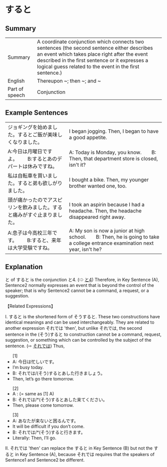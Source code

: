 # すると

## Summary

<table><tr>   <td>Summary</td>   <td>A coordinate conjunction which connects two sentences (the second sentence either describes an event which takes place right after the event described in the first sentence or it expresses a logical guess related to the event in the first sentence.)</td></tr><tr>   <td>English</td>   <td>Thereupon ~; then ~; and ~</td></tr><tr>   <td>Part of speech</td>   <td>Conjunction</td></tr></table>

## Example Sentences

<table><tr>   <td>ジョギングを始めました。するとご飯が美味しくなりました。</td>   <td>I began jogging. Then, I began to have a good appetite.</td></tr><tr>   <td>A:今日は月曜日ですよ。  B:するとあのデパートは休みですね。</td>   <td>A: Today is Monday, you know.&emsp;&emsp;B: Then, that department store is closed, isn't it?</td></tr><tr>   <td>私は自転車を買いました。すると弟も欲しがりました。</td>   <td>I bought a bike. Then, my younger brother wanted one, too.</td></tr><tr>   <td>頭が痛かったのでアスピリンを飲みました。すると痛みがすぐ止まりました。</td>   <td>I took an aspirin because I had a headache. Then, the headache disappeared right away.</td></tr><tr>   <td>A:息子は今高校三年です。  B:すると、来年は大学受験ですね。</td>   <td>A: My son is now a junior at high school.&emsp;&emsp;B: Then, he is going to take a college entrance examination next year, isn't he?</td></tr></table>

## Explanation

<p>と of <span class="cloze">すると</span> is the conjunction と4. (⇨ <a href="#㊦ と (4)">と4</a>) Therefore, in Key Sentence (A), Sentence2 normally expresses an event that is beyond the control of the speaker; that is why Sentence2 cannot be a command, a request, or a suggestion.</p>  <p>【Related Expressions】</p>  <p>I. <span class="cloze">すると</span> is the shortened form of <span class="cloze">そうすると</span>. These two constructions have identical meanings and can be used interchangeably. They are related to another expression それでは 'then', but unlike それでは, the second sentence in the (<span class="cloze">そう</span>)<span class="cloze">すると</span> to construction cannot be a command, request, suggestion, or something which can be controlled by the subject of the sentence. (⇨ <a href="#㊦ それでは">それでは</a>) Thus,</p>  <ul>[1] <li>A: 今日は忙しいです。</li> <li>I’m busy today.</li> <div class="divide"></div> <li>B: それでは/(<span class="cloze">そう</span>)<span class="cloze">すると</span>あした行きましょう。</li> <li>Then, let’s go there tomorrow.</li> </ul>  <ul>[2] <li>A : (= same as [1] A)</li> <div class="divide"></div> <li>B: それでは/*(<span class="cloze">そう</span>)<span class="cloze">すると</span>あした来てください。</li> <li>Then, please come tomorrow.</li> </ul>  <ul>[3] <li>A: あなたが来ないと困るんです。</li> <li>It will be difficult if you don’t come.</li> <div class="divide"></div> <li>B: それでは/*(<span class="cloze">そう</span>)<span class="cloze">すると</span>行きます。</li> <li>Literally: Then, I’ll go.</li> </ul>  <p>II. それでは 'then' can replace the <span class="cloze">すると</span> in Key Sentence (B) but not the <span class="cloze">すると</span> in Key Sentence (A), because それでは requires that the speakers of Sentence1 and Sentence2 be different.</p>

